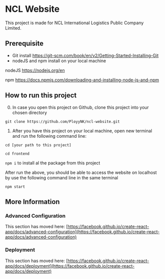 # NCL Website
This project is made for NCL International Logistics Public Company Limited.

## Prerequisite 
- Git install https://git-scm.com/book/en/v2/Getting-Started-Installing-Git
- nodeJS and npm install on your local machine

nodeJS https://nodejs.org/en

npm https://docs.npmjs.com/downloading-and-installing-node-js-and-npm


## How to run this project
0. In case you open this project on Github, clone this project into your chosen directory

``` git clone https://github.com/PloyyNK/ncl-website.git ```

1. After you have this project on your local machine, open new terminal and run the following command line:

```cd [your path to this project] ```

``` cd frontend ```

```npm i```  to install al the package from this project

After run the above, you should be able to access the website on localhost by use the following command line in the same terminal

```npm start```

## More Information 
### Advanced Configuration

This section has moved here: [https://facebook.github.io/create-react-app/docs/advanced-configuration](https://facebook.github.io/create-react-app/docs/advanced-configuration)

### Deployment

This section has moved here: [https://facebook.github.io/create-react-app/docs/deployment](https://facebook.github.io/create-react-app/docs/deployment)

